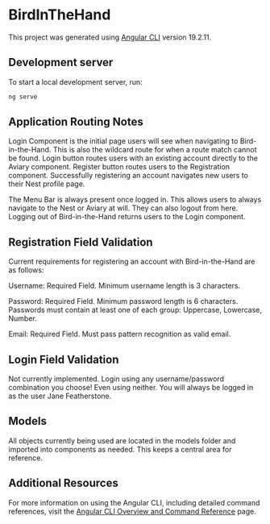 # BirdInTheHand

This project was generated using [Angular CLI](https://github.com/angular/angular-cli) version 19.2.11.

## Development server

To start a local development server, run:

```bash
ng serve
```

## Application Routing Notes

Login Component is the initial page users will see when navigating to Bird-in-the-Hand. This is also the wildcard route for when a route match cannot be found. Login button routes users with an existing account directly to the Aviary component. Register button routes users to the Registration component. Successfully registering an account navigates new users to their Nest profile page. 

The Menu Bar is always present once logged in. This allows users to always navigate to the Nest or Aviary at will. They can also logout from here. Logging out of Bird-in-the-Hand returns users to the Login component.

## Registration Field Validation

Current requirements for registering an account with Bird-in-the-Hand are as follows:

Username: Required Field. Minimum username length is 3 characters.

Password: Required Field. Minimum password length is 6 characters. Passwords must contain at least one of each group: Uppercase, Lowercase, Number.

Email: Required Field. Must pass pattern recognition as valid email.

## Login Field Validation

Not currently implemented. Login using any username/password combination you choose! Even using neither. You will always be logged in as the user Jane Featherstone.

## Models

All objects currently being used are located in the models folder and imported into components as needed. This keeps a central area for reference.

## Additional Resources

For more information on using the Angular CLI, including detailed command references, visit the [Angular CLI Overview and Command Reference](https://angular.dev/tools/cli) page.
